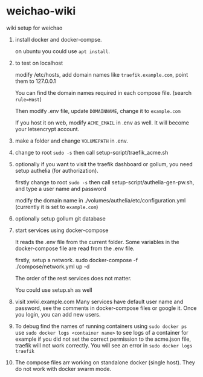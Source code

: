 # weichao-wiki
wiki setup for weichao

1. install docker and docker-compse.

    on ubuntu you could use `apt install`.

1. to test on localhost

    modify /etc/hosts, add domain names like `traefik.example.com`, point them to 127.0.0.1

    You can find the domain names required in each compose file. (search `rule=Host`)

    Then modify .env file, update `DOMAINNAME`, change it to `example.com`

    If you host it on web, modify `ACME_EMAIL` in .env as well. It will become your letsencrypt account.

1. make a folder and change `VOLUMEPATH` in .env.

1. change to root `sudo -s`
    then call setup-script/traefik_acme.sh

1. optionally if you want to visit the traefik dashboard or gollum, you need setup authelia (for authorization).

    firstly change to root `sudo -s`
    then call setup-script/authelia-gen-pw.sh, and type a user name and password

    modify the domain name in ./volumes/authelia/etc/configuration.yml (currently it is set to `example.com`)

1. optionally setup gollum git database

1. start services using docker-compose

    It reads the .env file from the current folder. Some variables in the docker-compose file are read from the .env file.

    firstly, setup a network.
    sudo docker-compose -f ./compose/network.yml up -d

    The order of the rest services does not matter.

    You could use setup.sh as well

1. visit xwiki.example.com
    Many services have default user name and password, see the comments in docker-compose files or google it.
    Once you login, you can add new users.

1. To debug
    find the names of running containers using `sudo docker ps`
    use `sudo docker logs <container name>` to see logs of a container
    for example if you did not set the correct permission to the acme.json file, traefik will not work correctly. You will see an error in `sudo docker logs traefik`

1. The compose files arr working on standalone docker (single host). They do not work with docker swarm mode.
